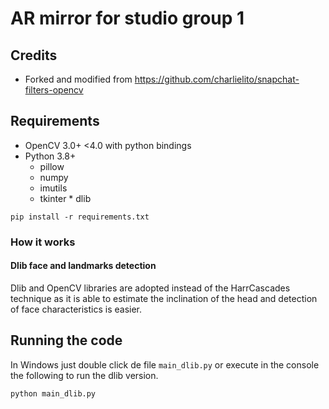 # AR mirror for studio group 1
## Credits

* Forked and modified from https://github.com/charlielito/snapchat-filters-opencv


## Requirements
* OpenCV 3.0+ <4.0 with python bindings
* Python 3.8+
     * pillow
     * numpy
     * imutils
     * tkinter
      * dlib

```
pip install -r requirements.txt
```

### How it works

#### Dlib face and landmarks detection
Dlib and OpenCV libraries are adopted instead of the HarrCascades technique as it is able to estimate the inclination of the head and detection of face characteristics is easier. 


## Running the code
In Windows just double click de file `main_dlib.py` or execute in the console the following to run the dlib version. 


```
python main_dlib.py
```